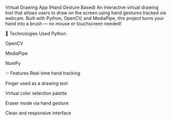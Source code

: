  Virtual Drawing App (Hand Gesture Based)
An interactive virtual drawing tool that allows users to draw on the screen using hand gestures tracked via webcam. Built with Python, OpenCV, and MediaPipe, this project turns your hand into a brush — no mouse or touchscreen needed!

🔧 Technologies Used
Python

OpenCV

MediaPipe

NumPy

✨ Features
Real-time hand tracking

Finger used as a drawing tool

Virtual color selection palette

Eraser mode via hand gesture

Clean and responsive interface

